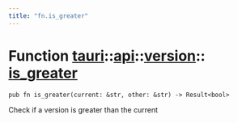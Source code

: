 ```yaml
---
title: "fn.is_greater"
---
```


# Function [tauri](/docs/api/rust/tauri/../../index.html)::​[api](/docs/api/rust/tauri/../index.html)::​[version](/docs/api/rust/tauri/index.html)::​[is_greater](/docs/api/rust/tauri/)

    pub fn is_greater(current: &str, other: &str) -> Result<bool>

Check if a version is greater than the current

